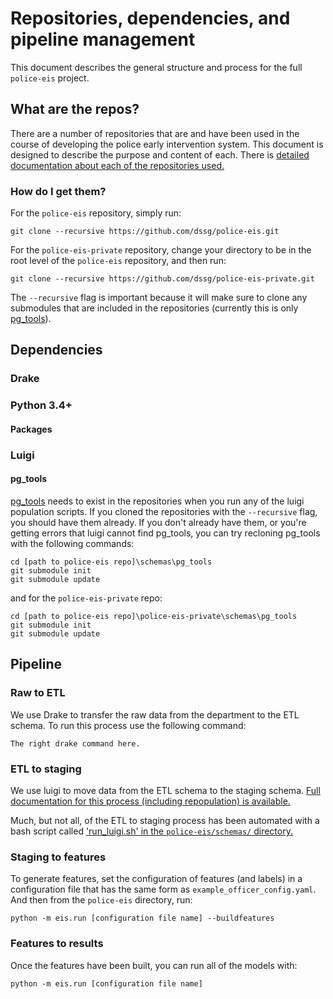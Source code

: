# Repositories, dependencies, and pipeline management

This document describes the general structure and process for the full `police-eis` project.

## What are the repos?

There are a number of repositories that are and have been used in the course of developing the police early intervention system. This document is designed to describe the purpose and content of each. There is [detailed documentation about each of the repositories used.](./repository_documentation.md)

### How do I get them?

For the `police-eis` repository, simply run:

`git clone --recursive https://github.com/dssg/police-eis.git`

For the `police-eis-private` repository, change your directory to be in the root level of the `police-eis` repository, and then run:

`git clone --recursive https://github.com/dssg/police-eis-private.git`

The `--recursive` flag is important because it will make sure to clone any submodules that are included in the repositories (currently this is only [pg_tools](https://github.com/jonkeane/pg_tools)).

## Dependencies

### Drake

### Python 3.4+
#### Packages

### Luigi

#### pg_tools
[pg_tools](https://github.com/jonkeane/pg_tools) needs to exist in the repositories when you run any of the luigi population scripts. If you cloned the repositories with the `--recursive` flag, you should have them already. If you don't already have them, or you're getting errors that luigi cannot find pg_tools, you can try recloning pg_tools with the following commands:

```
cd [path to police-eis repo]\schemas\pg_tools
git submodule init
git submodule update
```

and for the `police-eis-private` repo:

```
cd [path to police-eis repo]\police-eis-private\schemas\pg_tools
git submodule init
git submodule update
```

## Pipeline

### Raw to ETL

We use Drake to transfer the raw data from the department to the ETL schema. To run this process use the following command:

`The right drake command here.`

### ETL to staging

We use luigi to move data from the ETL schema to the staging schema. [Full documentation for this process (including repopulation) is available.](nashville_staging_population_and_management.md)

Much, but not all, of the ETL to staging process has been automated with a bash script called ['run_luigi.sh' in the `police-eis/schemas/` directory.](../schemas/run_luigi.sh)

### Staging to features

To generate features, set the configuration of features (and labels) in a configuration file that has the same form  as `example_officer_config.yaml`. And then from the `police-eis` directory, run:

`python -m eis.run [configuration file name] --buildfeatures`

### Features to results

Once the features have been built, you can run all of the models with:

`python -m eis.run [configuration file name]`

